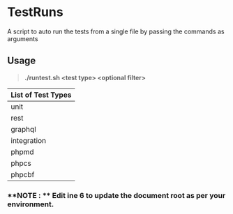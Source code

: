 # TestRuns
A script to auto run the tests from a single file by passing the commands as arguments

## Usage
> **./runtest.sh \<test type\> \<optional filter\>**

| List of Test Types |
| ----------- |
| unit |
| rest |
| graphql|
| integration |
| phpmd |
| phpcs |
| phpcbf |

### **NOTE : ** Edit ine 6 to update the document root as per your environment.
